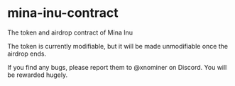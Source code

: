 # mina-inu-contract
The token and airdrop contract of Mina Inu

The token is currently modifiable, but it will be made unmodifiable once the airdrop ends.

If you find any bugs, please report them to @xnominer on Discord. You will be rewarded hugely.
